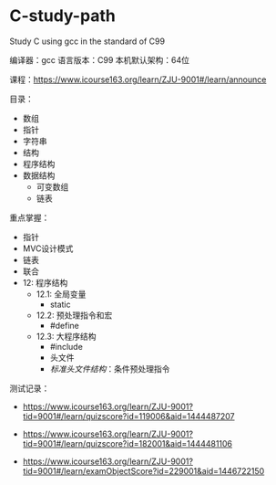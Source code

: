 # C-study-path
Study C using gcc in the standard of C99

编译器：gcc
语言版本：C99
本机默认架构：64位

课程：https://www.icourse163.org/learn/ZJU-9001#/learn/announce

目录：

- 数组
- 指针
- 字符串
- 结构
- 程序结构
- 数据结构
  - 可变数组
  - 链表

重点掌握：
- 指针
- MVC设计模式
- 链表
- 联合
- 12: 程序结构
	- 12.1: 全局变量
		- static
	- 12.2: 预处理指令和宏
		- #define
	- 12.3: 大程序结构
		- #include
		- 头文件
		- *标准头文件结构*：条件预处理指令

测试记录：
- https://www.icourse163.org/learn/ZJU-9001?tid=9001#/learn/quizscore?id=119006&aid=1444487207

- https://www.icourse163.org/learn/ZJU-9001?tid=9001#/learn/quizscore?id=182001&aid=1444481106

- https://www.icourse163.org/learn/ZJU-9001?tid=9001#/learn/examObjectScore?id=229001&aid=1446722150